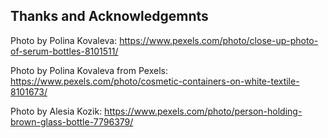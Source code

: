 ## Thanks and Acknowledgemnts
Photo by Polina Kovaleva: https://www.pexels.com/photo/close-up-photo-of-serum-bottles-8101511/

Photo by Polina Kovaleva from Pexels: https://www.pexels.com/photo/cosmetic-containers-on-white-textile-8101673/

Photo by Alesia  Kozik: https://www.pexels.com/photo/person-holding-brown-glass-bottle-7796379/